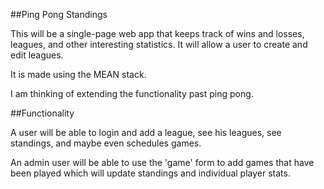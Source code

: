 ##Ping Pong Standings

This will be a single-page web app that keeps track of wins and losses, leagues, and other interesting statistics. It will allow a user to create and edit leagues.

It is made using the MEAN stack.

I am thinking of extending the functionality past ping pong.

##Functionality

A user will be able to login and add a league, see his leagues, see standings, and maybe even schedules games.

An admin user will be able to use the 'game' form to add games that have been played which will update standings and individual player stats.